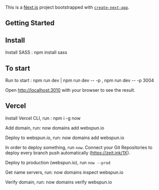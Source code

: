 This is a [Next.js](https://nextjs.org/) project bootstrapped with [`create-next-app`](https://github.com/zeit/next.js/tree/canary/packages/create-next-app).

## Getting Started


## Install
Install SASS : npm install sass


## To start

Run to start : npm run dev | npm run dev -- -p <your port here>, npm run dev -- -p 3004

Open [http://localhost:3010](http://localhost:3010) with your browser to see the result.


## Vercel
Install Vercel CLI, run : npm i -g now

Add domain, run: now domains add webspun.io

Deploy to webspun.io, run: now domains add webspun.io

In order to deploy something, run `now`.
Connect your Git Repositories to deploy every branch push automatically (https://zeit.ink/1X).


Deploy to production (webspun.io), run `now --prod`


Get name servers, run: now domains inspect webspun.io

Verify domain, run: now domains verify webspun.io

